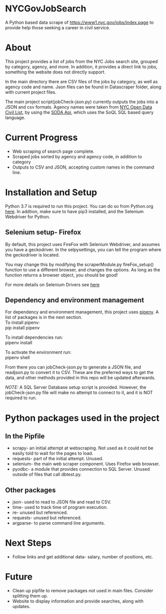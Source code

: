 # NYCGovJobSearch
A Python based data scrape of https://www1.nyc.gov/jobs/index.page to provide help those seeking a career in civil service.

# About

 This project provides a list of jobs from the NYC Jobs search site, grouped by category, agency, and more. In addition, it provides a direct link to jobs, something the website does not directly support. 
 
 In the main directory there are CSV files of the jobs by category, as well as agency code and name. Json files can be found in Datascraper folder, along with current project files.

 The main project script(jobCheck-json.py) currently outputs the jobs into a JSON and csv formats. Agency names were taken from [NYC Open Data Civil List](https://data.cityofnewyork.us/City-Government/Civil-List/ye3c-m4ga), by using the [SODA Api](https://dev.socrata.com/foundry/data.cityofnewyork.us/kpav-sd4t), which uses the SoQL SQL based query language.
 
 # Current Progress

   - Web scraping of search page complete.  
   - Scraped jobs sorted by agency and agency code, in addition to category
   - Outputs to CSV and JSON, accepting custom names in the command line.

# Installation and Setup

 Python 3.7 is required to run this project. You can do so from Python.org [here](https://www.python.org/downloads/). In addtion, make sure to have pip3 installed, and the Selenium Webdriver for Python.
## Selenium setup- Firefox
By default, this project uses FireFox with Selenium Webdriver, and assumes you have a geckodriver. In the selpysettings, you can tell the program where the geckodriver is located. 

You may change this by modifying the scraperModule.py fireFox_setup() function to use a different browser, and changes the options. As long as the function returns a browser object, you should be good! 

For more details on Selenium Drivers see [here](https://www.selenium.dev/documentation/en/webdriver/driver_requirements/)
## Dependency and environment management
For dependency and environment management, this project uses [pipenv](https://pipenv-fork.readthedocs.io/en/latest/). A list of packages is in the next section.  
    To install pipenv:  
    pip install pipenv

   To install dependencies run:  
    pipenv install

   To activate the environment run:  
    pipenv shell

   From there you can jobCheck-json.py to generate a JSON file, and readjson.py to convert it to CSV. These are the preferred ways to get the data, and other methods provided in this repo will be updated afterwards.

   *NOTE:* A SQL Server Database setup script is provided. However, the jobCheck-json.py file will make no attempt to connect to it, and it is NOT required to run.
# Python packages used in the project
 ## In the Pipfile
   * scrapy- an initial attempt at webscraping. Not used as it could not be easily told to wait for the pages to load.
   * requests- part of the initial attempt. Unused.
   * selenium- the main web scraper component. Uses Firefox web browser.
   * pyodbc- a module that provides connection to SQL Server. Unused outside of files that call dbtest.py.
 ## Other packages
   * json- used to read to JSON file and read to CSV.
   * time- used to track time of program execution.
   * re- unused but referenced.
   * requests- unused but referenced.
   * argparse- to parse command line arguments.

# Next Steps
   - Follow links and get additional data- salary, number of positions, etc.
# Future
   - Clean up pipfile to remove packages not used in main files. Consider splitting them up.
   - Website to display information and provide searches, along with updates.
